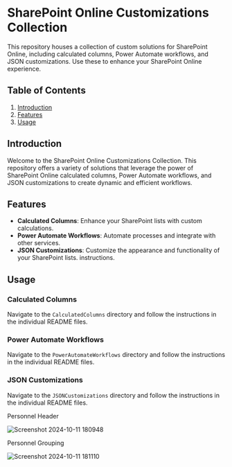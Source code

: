 # SharePoint Online Customizations Collection

This repository houses a collection of custom solutions for SharePoint Online, including calculated columns, Power Automate workflows, and JSON customizations. Use these to enhance your SharePoint Online experience.

## Table of Contents
1. [Introduction](#introduction)
2. [Features](#features)
3. [Usage](#usage)

## Introduction
Welcome to the SharePoint Online Customizations Collection. This repository offers a variety of solutions that leverage the power of SharePoint Online calculated columns, Power Automate workflows, and JSON customizations to create dynamic and efficient workflows.

## Features
- **Calculated Columns**: Enhance your SharePoint lists with custom calculations.
- **Power Automate Workflows**: Automate processes and integrate with other services.
- **JSON Customizations**: Customize the appearance and functionality of your SharePoint lists.
instructions.

## Usage
### Calculated Columns
Navigate to the `CalculatedColumns` directory and follow the instructions in the individual README files.

### Power Automate Workflows
Navigate to the `PowerAutomateWorkflows` directory and follow the instructions in the individual README files.

### JSON Customizations
Navigate to the `JSONCustomizations` directory and follow the instructions in the individual README files.

  Personnel Header
  
  ![Screenshot 2024-10-11 180948](https://github.com/user-attachments/assets/0b2e8d19-bc4f-4454-8e5e-1b0756dfe1c3)

  Personnel Grouping
  
  ![Screenshot 2024-10-11 181110](https://github.com/user-attachments/assets/f623b222-5646-4931-ae39-f88342c85724)


